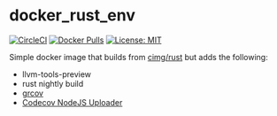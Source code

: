 # docker_rust_env

[![CircleCI](https://circleci.com/gh/sumeetkler/docker_rust_env/tree/main.svg?style=svg)](https://circleci.com/gh/sumeetkler/docker_rust_env/tree/main)
[![Docker Pulls](https://img.shields.io/docker/pulls/sumeetkler/rust_env)](https://hub.docker.com/r/sumeetkler/rust_env)
[![License: MIT](https://img.shields.io/badge/License-MIT-yellow.svg)](https://opensource.org/licenses/MIT)

Simple docker image that builds from [cimg/rust](https://hub.docker.com/r/cimg/rust) but adds the 
following:
  - llvm-tools-preview
  - rust nightly build
  - [grcov](https://github.com/mozilla/grcov)
  - [Codecov NodeJS Uploader](https://about.codecov.io/blog/introducing-codecovs-new-uploader/)
